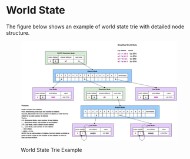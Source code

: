 # World State

The figure below shows an example of world state trie with detailed node structure.

<figure><img src="../.gitbook/assets/system_architecture-world state.drawio.png" alt=""><figcaption><p>World State Trie Example</p></figcaption></figure>
